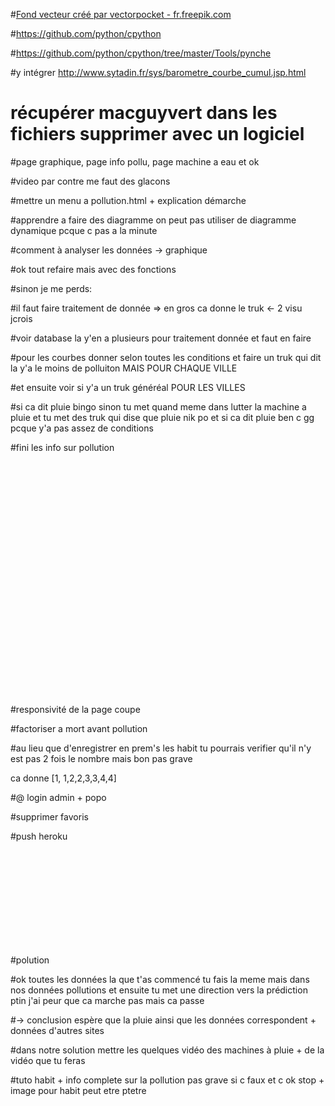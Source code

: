 
#<a href="https://fr.freepik.com/photos-vecteurs-libre/fond">Fond vecteur créé par vectorpocket - fr.freepik.com</a>

#https://github.com/python/cpython

#https://github.com/python/cpython/tree/master/Tools/pynche

#y intégrer http://www.sytadin.fr/sys/barometre_courbe_cumul.jsp.html

# récupérer macguyvert dans les fichiers supprimer avec un logiciel

#page graphique, page info pollu, page machine a eau et ok

#video par contre me faut des glacons


#mettre un menu a pollution.html + explication démarche

#apprendre a faire des diagramme on peut pas utiliser de diagramme dynamique pcque c pas a la minute

#comment à analyser les données -> graphique

#ok tout refaire mais avec des fonctions



#sinon je me perds:

#il faut faire traitement de donnée => en gros ca donne le truk <- 2 visu jcrois

#voir database la y'en a plusieurs pour traitement donnée et faut en faire

#pour les courbes donner selon toutes les conditions et faire un truk qui dit la y'a le moins de polluiton MAIS POUR CHAQUE VILLE

#et ensuite voir si y'a un truk généréal POUR LES VILLES

#si ca dit pluie bingo sinon tu met quand meme dans lutter la machine a pluie et tu met des truk qui dise que pluie nik po et si ca dit pluie ben c gg pcque y'a pas assez de conditions

#fini les info sur pollution













<br><br><br><br><br><br><br><br><br><br><br><br><br><br><br><br><br><br><br><br><br>
<br>


#responsivité de la page coupe

#factoriser a mort avant pollution



#au lieu que d'enregistrer en prem's les habit tu pourrais verifier qu'il n'y est pas 2 fois le nombre mais bon pas grave

ca donne [1, 1,2,2,3,3,4,4] 

#@ login admin + popo

#supprimer favoris

#push heroku





















<br><br><br><br><br><br><br><br><br>


#polution

#ok toutes les données la que t'as commencé tu fais la meme mais dans nos données pollutions et ensuite tu met une direction vers la prédiction ptin j'ai peur que ca marche pas mais ca passe

#-> conclusion espère que la pluie ainsi que les données correspondent + données d'autres sites
  
#dans notre solution mettre les quelques vidéo des machines à pluie + de la vidéo que tu feras

#tuto habit + info complete sur la pollution pas grave si c faux et c ok stop + image pour habit peut etre ptetre


<br><br><br><br><br><br><br><br><br><br><br><br><br><br>








